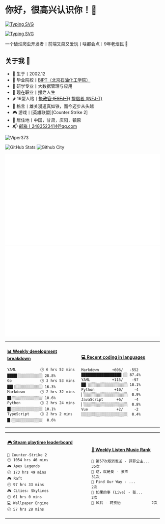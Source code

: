 # 你好，很高兴认识你！👋

[![Typing SVG](https://readme-typing-svg.demolab.com?font=Poppins&weight=600&size=25&letterSpacing=0.15rem&duration=3000&color=FF53B4&vCenter=true&multiline=true&width=435&height=45&lines=Viper373%E4%B8%A8%E5%B0%8F%E6%9A%AE%E7%AC%99)](https://git.io/typing-svg)

[![Typing SVG](https://readme-typing-svg.demolab.com?font=Concert+One&size=25&letterSpacing=0.1rem&duration=3000&color=08D2AB&vCenter=true&multiline=true&width=435&height=80&lines=A+Python+Developer;Always+Debug+Life)](https://git.io/typing-svg)

一个破烂爬虫开发者丨前端又菜又爱玩丨啥都会点丨9年老烟民 🤣

## 关于我 🎨

- 🙁 生于丨2002.12
- 🏫 毕业院校丨[BIPT（北京石油化工学院）](https://www.bipt.edu.cn)
- 🎯 研学专业丨大数据管理与应用
- 🌊 现在职业丨摆烂人生
- 🌶 16型人格丨<del>[执政官 (ESFJ-T)](https://www.16personalities.com/ch/esfj-人格)</del> [提倡者 (INFJ-T)](https://www.16personalities.com/ch/infj-人格)
- 🌱 格言丨雄关漫道真如铁，而今迈步从头越
- 🎮 游戏丨[英雄联盟][Counter:Strike 2]
- 🚩 居住地丨中国，甘肃，庆阳，镇原
- 📬 邮箱丨2483523414@qq.com

![Viper373](https://count.getloli.com/@Viper373?name=Viper373&theme=booru-lewd&padding=7&offset=0&align=top&scale=1&pixelated=1&darkmode=auto)

<img src="https://github-readme-stats-one-iota-51.vercel.app/api?username=Viper373&show_icons=true&theme=vue&locale=cn&count_private=true" alt="GitHub Stats"/>
<img src="https://cdn.jsdelivr.net/gh/Viper373/metrics@master/metrics.plugin.skyline.city.svg" alt="Github City"/>

![](https://raw.githubusercontent.com/Viper373/github-stats/master/generated/overview.svg#gh-light-mode-only)
![](https://raw.githubusercontent.com/Viper373/github-stats/master/generated/languages.svg#gh-light-mode-only)

<table>
<tr>
<td>


<!-- waka-box start -->
#### <a href="https://gist.github.com/8d9a3ebff6996f580d88012e6c6e02e6" target="_blank">📊 Weekly development breakdown</a>
```text
YAML           🕓 6 hrs 52 mins ████▌░░░░░░░░░░░ 28.8%
Go             🕓 3 hrs 53 mins ██▌░░░░░░░░░░░░░ 16.3%
Markdown       🕓 2 hrs 32 mins █▋░░░░░░░░░░░░░░ 10.6%
Python         🕓 2 hrs 24 mins █▌░░░░░░░░░░░░░░ 10.1%
TypeScript     🕓 2 hrs 2 mins  █▎░░░░░░░░░░░░░░  8.6%
```
<!-- Powered by https://github.com/YouEclipse/waka-box-go . -->
<!-- waka-box end -->

</td>
<td>

<!-- lang-box start -->
#### <a href="https://gist.github.com/f12b1909e28c47d7343c80b9590fe61c" target="_blank">💻 Recent coding in languages</a>
```text
Markdown      +606/   -552 ██████████████████▎░░ 87.4%
YAML          +115/    -97 ██▏░░░░░░░░░░░░░░░░░░ 10.1%
Python         +10/     -4 ▏░░░░░░░░░░░░░░░░░░░░  0.9%
JavaScript      +6/     -4 ▏░░░░░░░░░░░░░░░░░░░░  0.8%
Vue             +2/     -2 ░░░░░░░░░░░░░░░░░░░░░  0.4%
```
<!-- Powered by https://github.com/Viper373/lang-box . -->
<!-- lang-box end -->

</td>
</tr>
</table>

<table>
<tr>
<td>

<!-- steam-box start -->
#### <a href="https://gist.github.com/64b6ce7b21a7d554b10b5a105b716ec7" target="_blank">🎮 Steam playtime leaderboard</a>
```text
🔫 Counter-Strike 2                 🕘 1054 hrs 46 mins
🎮 Apex Legends                     🕘 173 hrs 49 mins
🎮 Raft                             🕘 97 hrs 33 mins
🎮 Cities: Skylines                 🕘 61 hrs 0 mins
💻 Wallpaper Engine                 🕘 57 hrs 28 mins
```
<!-- Powered by https://github.com/YouEclipse/steam-box . -->
<!-- steam-box end -->

</td>
<td>

<!-- netease-music-box start -->
#### <a href="https://gist.github.com/0de3f9fc7f3078a800f738e25eccea54" target="_blank">🎵 Weekly Listen Music Rank</a>
```text
🥇 第57次取消发送 - 菲菲公主...			35次    
🥈 这，就是爱 - 张杰			31次    
🥉 Find Our Way - ...			2次    
🏅 如果的事 (Live) - 张...			2次    
🏅 风铃 - 蒋孜怡				2次    
```
<!-- Powered by https://github.com/Viper373/netease-music-box-go . -->
<!-- netease-music-box end -->
</table>

